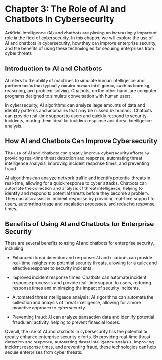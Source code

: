 Chapter 3: The Role of AI and Chatbots in Cybersecurity
=======================================================

Artificial intelligence (AI) and chatbots are playing an increasingly important role in the field of cybersecurity. In this chapter, we will explore the use of AI and chatbots in cybersecurity, how they can improve enterprise security, and the benefits of using these technologies for securing enterprises from cyber threats.

Introduction to AI and Chatbots
-------------------------------

AI refers to the ability of machines to simulate human intelligence and perform tasks that typically require human intelligence, such as learning, reasoning, and problem-solving. Chatbots, on the other hand, are computer programs designed to simulate conversation with human users.

In cybersecurity, AI algorithms can analyze large amounts of data and identify patterns and anomalies that may be missed by humans. Chatbots can provide real-time support to users and quickly respond to security incidents, making them ideal for incident response and threat intelligence analysis.

How AI and Chatbots Can Improve Cybersecurity
---------------------------------------------

The use of AI and chatbots can greatly improve cybersecurity efforts by providing real-time threat detection and response, automating threat intelligence analysis, improving incident response times, and preventing fraud.

AI algorithms can analyze network traffic and identify potential threats in real-time, allowing for a quick response to cyber attacks. Chatbots can automate the collection and analysis of threat intelligence, helping to identify and respond to potential threats before they become a problem. They can also assist in incident response by providing real-time support to users, automating triage and escalation processes, and reducing response times.

Benefits of Using AI and Chatbots for Enterprise Security
---------------------------------------------------------

There are several benefits to using AI and chatbots for enterprise security, including:

* Enhanced threat detection and response: AI and chatbots can provide real-time insights into potential security threats, allowing for a quick and effective response to security incidents.

* Improved incident response times: Chatbots can automate incident response processes and provide real-time support to users, reducing response times and minimizing the impact of security incidents.

* Automated threat intelligence analysis: AI algorithms can automate the collection and analysis of threat intelligence, allowing for a more proactive approach to cybersecurity.

* Preventing fraud: AI can analyze transaction data and identify potential fraudulent activity, helping to prevent financial losses.

Overall, the use of AI and chatbots in cybersecurity has the potential to greatly enhance enterprise security efforts. By providing real-time threat detection and response, automating threat intelligence analysis, improving incident response times, and preventing fraud, these technologies can help secure enterprises from cyber threats.
